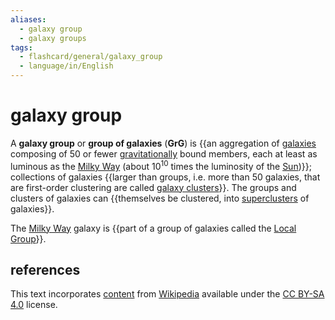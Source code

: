 ```yaml
---
aliases:
  - galaxy group
  - galaxy groups
tags:
  - flashcard/general/galaxy_group
  - language/in/English
---
```


# galaxy group

A __galaxy group__ or __group of galaxies__ (__GrG__) is {{an aggregation of [galaxies](galaxy.md) composing of 50 or fewer [gravitationally](gravity.md) bound members, each at least as luminous as the [Milky Way](Milky%20Way.md) (about 10<sup>10</sup> times the luminosity of the [Sun](Sun.md))}}; collections of galaxies {{larger than groups, i.e. more than 50 galaxies, that are first-order clustering are called [galaxy clusters](galaxy%20cluster.md)}}. The groups and clusters of galaxies can {{themselves be clustered, into [superclusters](supercluster.md) of galaxies}}.

The [Milky Way](Milky%20Way.md) galaxy is {{part of a group of galaxies called the [Local Group](Local%20Group.md)}}.

## references

This text incorporates [content](https://en.wikipedia.org/wiki/galaxy_group) from [Wikipedia](Wikipedia.md) available under the [CC BY-SA 4.0](https://creativecommons.org/licenses/by-sa/4.0/) license.
